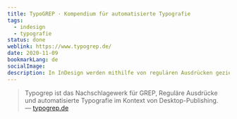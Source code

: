 ```yaml
---
title: TypoGREP · Kompendium für automatisierte Typografie
tags:
  - indesign
  - typografie
status: done
weblink: https://www.typogrep.de/
date: 2020-11-09
bookmarkLang: de
socialImage: 
description: In InDesign werden mithilfe von regulären Ausdrücken gezieltere Suchabfragen gemacht oder automatisierte Formate angelegt. Dieses Nachschlagewerk hilft dir dabei.
---
```

<blockquote>Typogrep ist das Nachschlagewerk für GREP, Reguläre Ausdrücke und automatisierte Typografie im Kontext von Desktop-Publishing.<footer>— <a href="https://www.typogrep.de/">typogrep.de</a></footer></blockquote>
